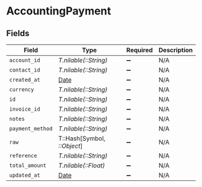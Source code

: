 # AccountingPayment


## Fields

| Field                                                                | Type                                                                 | Required                                                             | Description                                                          |
| -------------------------------------------------------------------- | -------------------------------------------------------------------- | -------------------------------------------------------------------- | -------------------------------------------------------------------- |
| `account_id`                                                         | *T.nilable(::String)*                                                | :heavy_minus_sign:                                                   | N/A                                                                  |
| `contact_id`                                                         | *T.nilable(::String)*                                                | :heavy_minus_sign:                                                   | N/A                                                                  |
| `created_at`                                                         | [Date](https://ruby-doc.org/stdlib-2.6.1/libdoc/date/rdoc/Date.html) | :heavy_minus_sign:                                                   | N/A                                                                  |
| `currency`                                                           | *T.nilable(::String)*                                                | :heavy_minus_sign:                                                   | N/A                                                                  |
| `id`                                                                 | *T.nilable(::String)*                                                | :heavy_minus_sign:                                                   | N/A                                                                  |
| `invoice_id`                                                         | *T.nilable(::String)*                                                | :heavy_minus_sign:                                                   | N/A                                                                  |
| `notes`                                                              | *T.nilable(::String)*                                                | :heavy_minus_sign:                                                   | N/A                                                                  |
| `payment_method`                                                     | *T.nilable(::String)*                                                | :heavy_minus_sign:                                                   | N/A                                                                  |
| `raw`                                                                | T::Hash[Symbol, *::Object*]                                          | :heavy_minus_sign:                                                   | N/A                                                                  |
| `reference`                                                          | *T.nilable(::String)*                                                | :heavy_minus_sign:                                                   | N/A                                                                  |
| `total_amount`                                                       | *T.nilable(::Float)*                                                 | :heavy_minus_sign:                                                   | N/A                                                                  |
| `updated_at`                                                         | [Date](https://ruby-doc.org/stdlib-2.6.1/libdoc/date/rdoc/Date.html) | :heavy_minus_sign:                                                   | N/A                                                                  |